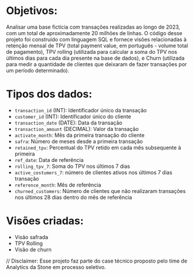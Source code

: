 # Objetivos:
Analisar uma base fictícia com transações realizadas ao longo de 2023, com um total de aproximadamente 20 milhões de linhas. O código desse projeto foi construído com linguagem SQL e fornece visões relacionadas à retenção mensal de TPV (total payment value, em português - volume total de pagamento), TPV rolling (utilizada para calcular a soma do TPV nos últimos dias para cada dia presente na base de dados), e Churn (utilizada para medir a quantidade de clientes que deixaram de fazer transações por um período determinado).

# Tipos dos dados:

- `transaction_id` (INT): Identificador único da transação
- `customer_id` (INT): Identificador único do cliente
- `transaction_date` (DATE): Data da transação
- `transaction_amount` (DECIMAL): Valor da transação
- `activate_month`: Mês da primeira transação do cliente
- `safra`: Número de meses desde a primeira transação
- `retained_tpv`: Percentual do TPV retido em cada mês subsequente à primeira
- `ref_date`: Data de referência
- `rolling_tpv_7`: Soma do TPV nos últimos 7 dias
- `active_costumers_7`: número de clientes ativos nos últimos 7 dias transação
- `reference_month`: Mês de referência
- `churned_customers`: Número de clientes que não realizaram transações nos
últimos 28 dias dentro do mês de referência

# Visões criadas:

- Visão safrada
- TPV Rolling
- Visão de churn

  
// Disclaimer: Esse projeto faz parte do case técnico proposto pelo time de Analytics da Stone em processo seletivo. 
